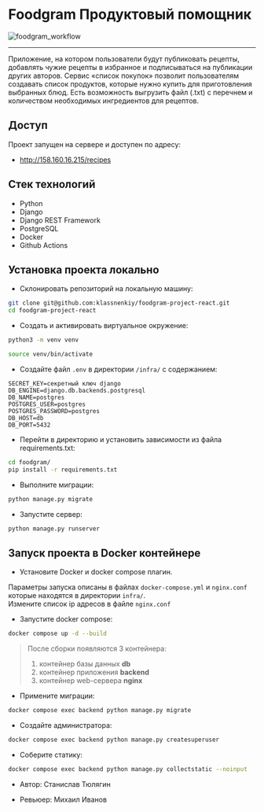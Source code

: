 # Foodgram Продуктовый помощник

![foodgram_workflow](https://github.com/klassnenkiy/foodgram-project-react/actions/workflows/main.yml/badge.svg)

---

 Приложение, на котором пользователи будут публиковать рецепты, добавлять чужие рецепты в избранное и подписываться на публикации других авторов. Сервис «cписок покупок» позволит пользователям создавать список продуктов, которые нужно купить для приготовления выбранных блюд. Есть возможность выгрузить файл (.txt)  с перечнем и количеством необходимых ингредиентов для рецептов.
 
## Доступ 

Проект запущен на сервере и доступен по адресу:
- http://158.160.16.215/recipes

## Стек технологий
- Python
- Django
- Django REST Framework
- PostgreSQL
- Docker
- Github Actions

## Установка проекта локально

* Склонировать репозиторий на локальную машину:
```bash
git clone git@github.com:klassnenkiy/foodgram-project-react.git
cd foodgram-project-react
```

* Cоздать и активировать виртуальное окружение:

```bash
python3 -m venv venv
```

```bash
source venv/bin/activate
```

* Cоздайте файл `.env` в директории `/infra/` с содержанием:

```
SECRET_KEY=секретный ключ django
DB_ENGINE=django.db.backends.postgresql
DB_NAME=postgres
POSTGRES_USER=postgres
POSTGRES_PASSWORD=postgres
DB_HOST=db
DB_PORT=5432
```

* Перейти в директорию и установить зависимости из файла requirements.txt:

```bash
cd foodgram/
pip install -r requirements.txt
```

* Выполните миграции:

```bash
python manage.py migrate
```

* Запустите сервер:
```bash
python manage.py runserver
```

## Запуск проекта в Docker контейнере
* Установите Docker и docker compose плагин.

Параметры запуска описаны в файлах `docker-compose.yml` и `nginx.conf` которые находятся в директории `infra/`.  
Измените список ip адресов в файле `nginx.conf`

* Запустите docker compose:
```bash
docker compose up -d --build
```  
  > После сборки появляются 3 контейнера:
  > 1. контейнер базы данных **db**
  > 2. контейнер приложения **backend**
  > 3. контейнер web-сервера **nginx**
* Примените миграции:
```bash
docker compose exec backend python manage.py migrate
```
* Создайте администратора: 
```bash
docker compose exec backend python manage.py createsuperuser
```
* Соберите статику:
```bash
docker compose exec backend python manage.py collectstatic --noinput
```
* Автор:
Станислав Тюлягин 

* Ревьюер:
Михаил Иванов 